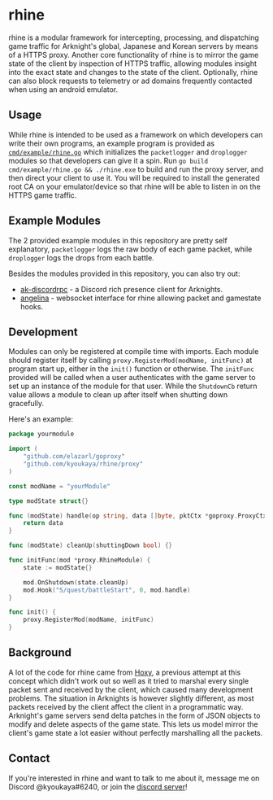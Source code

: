 # rhine

rhine is a modular framework for intercepting, processing, and dispatching game traffic for Arknight's global, Japanese and Korean servers by means of a HTTPS proxy.
Another core functionality of rhine is to mirror the game state of the client by inspection of HTTPS traffic, allowing modules insight into the exact state and changes to the state of the client.
Optionally, rhine can also block requests to telemetry or ad domains frequently contacted when using an android emulator.

## Usage

While rhine is intended to be used as a framework on which developers can write their own programs, an example program is provided as [`cmd/example/rhine.go`](https://github.com/kyoukaya/rhine/blob/master/cmd/example/rhine.go) which initializes the `packetlogger` and `droplogger` modules so that developers can give it a spin.
Run `go build cmd/example/rhine.go && ./rhine.exe` to build and run the proxy server, and then direct your client to use it.
You will be required to install the generated root CA on your emulator/device so that rhine will be able to listen in on the HTTPS game traffic.

## Example Modules

The 2 provided example modules in this repository are pretty self explanatory, `packetlogger` logs the raw body of each game packet, while `droplogger` logs the drops from each battle.

Besides the modules provided in this repository, you can also try out:
- [ak-discordrpc](https://github.com/kyoukaya/ak-discordrpc) - a Discord rich presence client for Arknights.
- [angelina](https://github.com/kyoukaya/angelina) - websocket interface for rhine allowing packet and gamestate hooks.

## Development

Modules can only be registered at compile time with imports.
Each module should register itself by calling `proxy.RegisterMod(modName, initFunc)` at program start up, either in the `init()` function or otherwise.
The `initFunc` provided will be called when a user authenticates with the game server to set up an instance of the module for that user.
While the `ShutdownCb` return value allows a module to clean up after itself when shutting down gracefully.

Here's an example:

```go
package yourmodule

import (
	"github.com/elazarl/goproxy"
	"github.com/kyoukaya/rhine/proxy"
)

const modName = "yourModule"

type modState struct{}

func (modState) handle(op string, data []byte, pktCtx *goproxy.ProxyCtx) []byte {
	return data
}

func (modState) cleanUp(shuttingDown bool) {}

func initFunc(mod *proxy.RhineModule) {
	state := modState{}

	mod.OnShutdown(state.cleanUp)
	mod.Hook("S/quest/battleStart", 0, mod.handle)
}

func init() {
	proxy.RegisterMod(modName, initFunc)
}
```

## Background

A lot of the code for rhine came from [Hoxy](https://github.com/kyoukaya/hoxy), a previous attempt at this concept which didn't work out so well as it tried to marshal every single packet sent and received by the client, which caused many development problems.
The situation in Arknights is however slightly different, as most packets received by the client affect the client in a programmatic way.
Arknight's game servers send delta patches in the form of JSON objects to modify and delete aspects of the game state.
This lets us model mirror the client's game state a lot easier without perfectly marshalling all the packets.

## Contact
If you're interested in rhine and want to talk to me about it, message me on Discord @kyoukaya#6240, or join the [discord server](https://discord.gg/zXhE7vA)!
